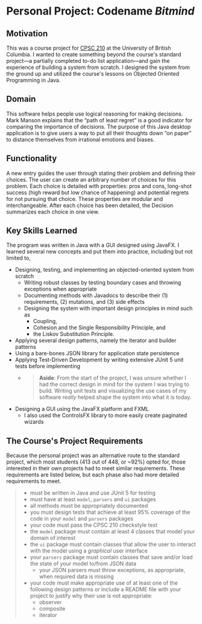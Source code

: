 # Personal Project: Codename *Bitmind*

## Motivation

This was a course project for [CPSC 210](https://courses.students.ubc.ca/cs/courseschedule?pname=subjarea&tname=subj-course&dept=CPSC&course=210) at the University of British Columbia. I wanted to create something beyond the course's standard project—a partially completed to-do list application—and gain the experience of building a system from scratch. I designed the system from the ground up and utilized the course's lessons on Objected Oriented Programming in Java.

## Domain

This software helps people use logical reasoning for making decisions. Mark Manson explains that the “path of least regret” is a good indicator for comparing the importance of decisions. The purpose of this Java desktop application is to give users a way to put all their thoughts down “on paper” to distance themselves from irrational emotions and biases.

## Functionality

A new entry guides the user through stating their problem and defining their choices. The user can create an arbitrary number of choices for this problem. Each choice is detailed with properties: pros and cons, long-shot success (high reward but low chance of happening) and potential regrets for not pursuing that choice. These properties are modular and interchangeable. After each choice has been detailed, the Decision summarizes each choice in one view.

## Key Skills Learned

The program was written in Java with a GUI designed using JavaFX. I learned several new concepts and put them into practice, including but not limited to,

- Designing, testing, and implementing an objected-oriented system from scratch
  - Writing robust classes by testing boundary cases and throwing exceptions when appropriate
  - Documenting methods with Javadocs to describe their (1) requirements, (2) mutations, and (3) side effects
  - Designing the system with important design principles in mind such as
    - Coupling,
    - Cohesion and the Single Responsibility Principle, and
    - the Liskov Substitution Principle.
- Applying several design patterns, namely the iterator and builder patterns
- Using a bare-bones JSON library for application state persistence
- Applying Test-Driven Development by writing extensive JUnit 5 unit tests before implementing
  - > **Aside**: From the start of the project, I was unsure whether I had the correct design in mind for the system I was trying to build. Writing unit tests and visualizing the use cases of my software *really* helped shape the system into what it is today.
- Designing a GUI using the JavaFX platform and FXML
  - I also used the ControlsFX library to more easily create  paginated wizards

## The Course's Project Requirements

Because the personal project was an alternative route to the standard project, which most students (413 out of 448, or ~92%) opted for, those interested in their own projects had to meet similar requirements. These requirements are listed below, but each phase also had more detailed requirements to meet.

> - must be written in Java and use JUnit 5 for testing
> - must have at least `model`, `parsers` and `ui` packages
> - all methods must be appropriately documented
> - you must design tests that achieve at least 95% coverage of the code in your `model` and `parsers` packages
> - your code must pass the CPSC 210 checkstyle test
> - the `model` package must contain at least 4 classes that model your domain of interest
> - the `ui` package must contain classes that allow the user to interact with the model using a *graphical* user interface
> - your `parsers` package must contain classes that save and/or load the state of your model to/from JSON data
>   - your JSON parsers must throw exceptions, as appropriate, when required data is missing
> - your code must make appropriate use of at least one of the following design patterns or include a README file with your project to justify why their use is not appropriate:
>   - observer
>   - composite
>   - iterator
